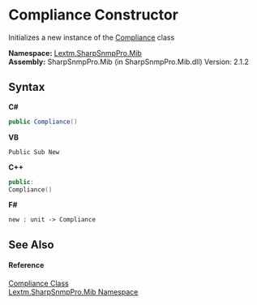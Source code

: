 # Compliance Constructor 
 

Initializes a new instance of the <a href="T_Lextm_SharpSnmpPro_Mib_Compliance">Compliance</a> class

**Namespace:**&nbsp;<a href="N_Lextm_SharpSnmpPro_Mib">Lextm.SharpSnmpPro.Mib</a><br />**Assembly:**&nbsp;SharpSnmpPro.Mib (in SharpSnmpPro.Mib.dll) Version: 2.1.2

## Syntax

**C#**<br />
``` C#
public Compliance()
```

**VB**<br />
``` VB
Public Sub New
```

**C++**<br />
``` C++
public:
Compliance()
```

**F#**<br />
``` F#
new : unit -> Compliance
```


## See Also


#### Reference
<a href="T_Lextm_SharpSnmpPro_Mib_Compliance">Compliance Class</a><br /><a href="N_Lextm_SharpSnmpPro_Mib">Lextm.SharpSnmpPro.Mib Namespace</a><br />